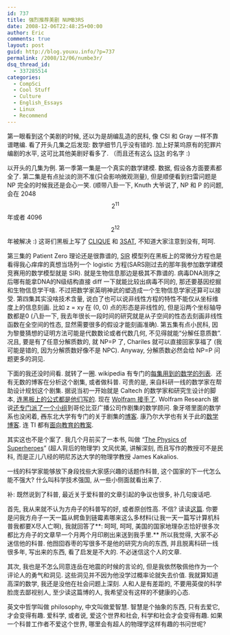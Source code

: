 ```yaml
---
id: 737
title: 强烈推荐美剧 NUMB3RS
date: 2008-12-06T22:48:25+00:00
author: Eric
comments: true
layout: post
guid: http://blog.youxu.info/?p=737
permalink: /2008/12/06/numbe3r/
dsq_thread_id:
  - 337285514
categories:
  - CompSci
  - Cool Stuff
  - Culture
  - English_Essays
  - Linux
  - Recommend
---
```

第一眼看到这个美剧的时候, 还以为是胡编乱造的民科, 像 CSI 和 Gray 一样不靠谱瞎编. 看了开头几集之后发现: 数学细节几乎没有错的. 加上好莱坞原有的犯罪片编剧的水平, 这可比其他美剧好看多了. （而且还有这么 [l33t](http://en.wikipedia.org/wiki/Leet) 的名字 :)

以开头的几集为例. 第一季第一集是一个真实的数学建模. 数据, 假设各方面要素都全了. 第二集是有点扯淡的测不准(只会影响微观测量), 但是顺便看到扫雷问题是 NP 完全的时候我还是会心一笑. (顺带八卦一下, Knuth 大爷说了, NP 和 P 的问题, 会在 2048 $$2^11$$ 年或者 4096 $$2^12$$ 年被解决 :) 这哥们黑板上写了 [CLIQUE](http://en.wikipedia.org/wiki/Clique_problem) 和 [3SAT](http://en.wikipedia.org/wiki/3SAT#3-satisfiability), 不知道大家注意到没有, 呵呵.

第三集的 Patient Zero 理论还是很靠谱的, [SIR](http://en.wikipedia.org/wiki/Compartmental_models_in_epidemiology) 模型列在黑板上的常微分方程也是看得我心痒痒的真想当场列一个 logistic 方程(SARS刚过去的那年我参加数学建模竞赛用的数学模型就是 SIR). 就是生物信息那边是极其不靠谱的. 病毒DNA测序之后哪有能拿DNA的N级结构直接 diff 一下就能比较出病毒不同的, 那还要基因挖掘和生物信息学干啥. 不过把数学家英明神武的塑造成一个生物信息学家还算可以接受. 第四集其实没啥技术含量, 说白了也可以说非线性方程的特性不能仅从坐标维度上的信息刻画. 比如 z = xy 在 (0, 0) 点的形态是非线性的, 但是沿两个坐标轴导数都是0 (八卦一下, 我去年很长一段时间的研究就是从子空间的性态去刻画非线性函数在全空间的性态, 显然需要很多的假设才能刻画准确). 第五集有点小民科, 因为黎曼猜想的证明方法可能是代数数论或者代数几何, 不见得就能“分解任意质数”. 况且, 要是有了任意分解质数的, 就 NP=P 了, Chariles 就可以直接回家享福了 (我可能是错的, 因为分解质数好像不是 NPC). Anyway, 分解质数必然会给 NP=P 问题更多的洞见.

下面的我还没时间看. 就转了一圈. wikipedia 有专门的[每集用到的数学的列表](http://en.wikipedia.org/wiki/List_of_Numb3rs_episodes).  还有无数的博客在分析这个剧集, 或者做科普. 可贵的是, 来自科研一线的数学家在帮助设计规划这个剧集. 据说当初一开始就是 Caltech 的数学家和研究生设计的脚本, [连黑板上的公式都是他们写的](http://www.maa.org/devlin/devlin_02_05.html). 现在 [Wolfram 接手了](http://numb3rs.wolfram.com/509/). Wolfram Research 据说[还专门派了一个小组](http://numb3rs.wolfram.com/wolfram.html)到哥伦比亚广播公司作剧集的数学顾问. 象牙塔里面的数学系也没闲着, <span style="text-decoration: line-through;">西</span>东北大学有专门的关于剧集的[博客](http://nuweb2.neu.edu/math/cp/blog/?showall=yes). 康乃尔大学也有关于此的[数学博客](http://www.math.cornell.edu/~numb3rs/). 连 TI 都有[面向教育的教案](http://www.weallusematheveryday.com/tools/waumed/home.htm).

其实这也不是个案了. 我几个月前买了一本书, 叫做 &#8220;[The Physics of Superheroes](http://www.amazon.com/Physics-Superheroes-James-Kakalios/dp/1592402429/)&#8221; (超人背后的物理学) 文风优美, 讲解深刻, 而且写作的教授可不是民科, 而是正儿八经的明尼苏达大学的物理学教授 James Kakalios.

一线的科学家能够放下身段找些大家感兴趣的话题作科普, 这个国家的下一代怎么能不强大? 什么叫科学技术强国, 从一些小侧面就看出来了.

补: 既然说到了科普, 最近关于爱科普的文章引起的争议也很多, 补几句废话吧.

首先, 我从来就不认为方舟子的科普写的好, 或者原创性高. 不信? 读读[这篇](http://cache.tianya.cn/publicforum/content/culture/1/283499.shtml). 你要是问我方舟子一天一篇从鳄鱼到链霉素哪来这么多材料(让我一天一篇写计算机科普我都要X尽人亡啊), 我就回答了**: 呵呵, 呵呵, 美国的国家地理杂志恰好很多次都比方舟子的文章早一个月两个月印刷出来送到我手里.** 所以我觉得, 大家不必迷信他的科普. 他囫囵吞枣的写很多不是他的研究方向的东西, 并且脱离科研一线很多年, 写出来的东西, 看了启发是不大的. 不必迷信这个人的文章.

其次, 我也是不怎么同意连岳在地震的时候的言论的, 但是我依然敬佩他作为一个评论人的勇气和洞见. 这些洞见并不因为他没学过概率论就失去价值. 我就算知道高深的数学, 我还是没他在社会问题上深刻. 人和人是有差距的, 不要用英俊的科学脸庞去鄙视别人, 至少读这篇博的人, 我希望没有这样的不健康的心态.

英文中哲学叫做 philosophy, 中文叫做爱智慧. 智慧是个抽象的东西, 只有去爱它, 才会变得有趣. 爱科学, 或者说, 爱这个世界和社会, 科学和社会才会变得有趣. 如果一个科普工作者不爱这个世界, 哪里会有超人的物理学这样有趣的书问世呢?